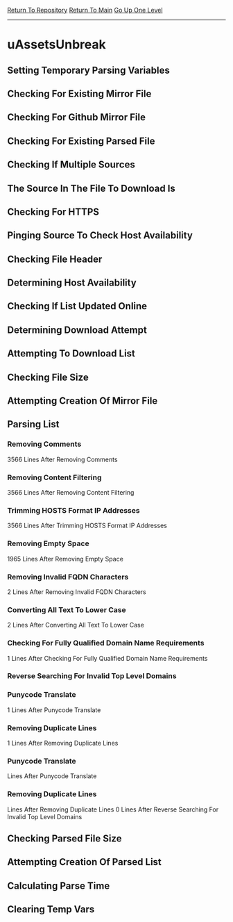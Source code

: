 [Return To Repository](https://github.com/DigitalWarrior/piholeparser/)
[Return To Main](https://github.com/DigitalWarrior/piholeparser/blob/master/RecentRunLogs/Mainlog.md)
[Go Up One Level](https://github.com/DigitalWarrior/piholeparser/blob/master/RecentRunLogs/TopLevelScripts/30-Processing-External-Blacklists.md)
____________________________________
# uAssetsUnbreak
## Setting Temporary Parsing Variables
## Checking For Existing Mirror File
## Checking For Github Mirror File
## Checking For Existing Parsed File
## Checking If Multiple Sources
## The Source In The File To Download Is
## Checking For HTTPS
## Pinging Source To Check Host Availability
## Checking File Header
## Determining Host Availability
## Checking If List Updated Online
## Determining Download Attempt
## Attempting To Download List
## Checking File Size
## Attempting Creation Of Mirror File
## Parsing List
### Removing Comments
3566 Lines After Removing Comments
### Removing Content Filtering
3566 Lines After Removing Content Filtering
### Trimming HOSTS Format IP Addresses
3566 Lines After Trimming HOSTS Format IP Addresses
### Removing Empty Space
1965 Lines After Removing Empty Space
### Removing Invalid FQDN Characters
2 Lines After Removing Invalid FQDN Characters
### Converting All Text To Lower Case
2 Lines After Converting All Text To Lower Case
### Checking For Fully Qualified Domain Name Requirements
1 Lines After Checking For Fully Qualified Domain Name Requirements
### Reverse Searching For Invalid Top Level Domains
### Punycode Translate
1 Lines After Punycode Translate
### Removing Duplicate Lines
1 Lines After Removing Duplicate Lines
### Punycode Translate
 Lines After Punycode Translate
### Removing Duplicate Lines
 Lines After Removing Duplicate Lines
0 Lines After Reverse Searching For Invalid Top Level Domains
## Checking Parsed File Size
## Attempting Creation Of Parsed List
## Calculating Parse Time
## Clearing Temp Vars
